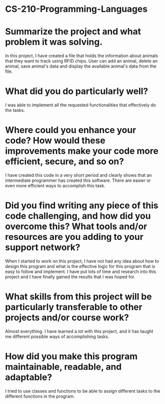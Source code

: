 # CS-210-Programming-Languages

# Summarize the project and what problem it was solving.
In this project, I have created a file that holds the information about animals that they want to track using RFID chips. User can add an animal, delete an animal,
save animal's data and display the available animal's data from the file.

# What did you do particularly well?
I was able to implement all the requested functionalities that effectively do the tasks.

# Where could you enhance your code? How would these improvements make your code more efficient, secure, and so on?
I have created this code in a very short period and clearly shows that an intermediate programmer has created this software.
There are easier or even more efficient ways to accomplish this task. 

# Did you find writing any piece of this code challenging, and how did you overcome this? What tools and/or resources are you adding to your support network?
When I started to work on this project, I have not had any idea about how to design this program and what is the effective logic for this program that is 
easy to follow and implement. I have put lots of time and research into this project and I have finally gained the results that I was hoped for. 

# What skills from this project will be particularly transferable to other projects and/or course work?
Almost everything. I have learned a lot with this project, and it has taught me different possible ways of accomplishing tasks.

# How did you make this program maintainable, readable, and adaptable?
I tried to use classes and functions to be able to assign different tasks to the different functions in the program.
